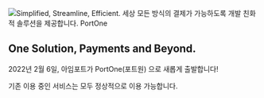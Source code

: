 ![Simplified, Streamline, Efficient. 세상 모든 방식의 결제가 가능하도록 개발 친화적 솔루션을 제공합니다. PortOne](/profile/banner.jpg)

## One Solution, Payments and Beyond.
2022년 2월 6일, 아임포트가 PortOne(포트원) 으로 새롭게 출발합니다!

기존 이용 중인 서비스는 모두 정상적으로 이용 가능합니다.

